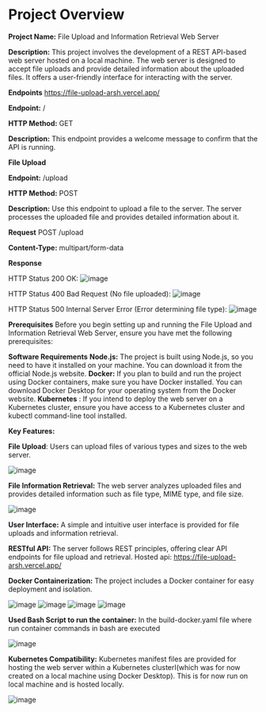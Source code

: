 
# Project Overview
**Project Name:** File Upload and Information Retrieval Web Server

**Description:** This project involves the development of a REST API-based web server hosted on a local machine. The web server is designed to accept file uploads and provide detailed information about the uploaded files. It offers a user-friendly interface for interacting with the server.


****Endpoints****
https://file-upload-arsh.vercel.app/

**Endpoint:** /

**HTTP Method:** GET

**Description:** This endpoint provides a welcome message to confirm that the API is running.

**File Upload**

**Endpoint:** /upload

**HTTP Method:** POST

**Description:** Use this endpoint to upload a file to the server. The server processes the uploaded file and provides detailed information about it.

**Request**
POST /upload

**Content-Type:** multipart/form-data

**Response**

HTTP Status 200 OK:
![image](https://github.com/Arshsohal02/file-upload/assets/92908868/bc6ef7cf-dc0b-4261-8c1f-6d5e102e290a)

HTTP Status 400 Bad Request (No file uploaded):
![image](https://github.com/Arshsohal02/file-upload/assets/92908868/1952ace8-ba98-4ffe-874a-14c4468eeab2)

HTTP Status 500 Internal Server Error (Error determining file type):
![image](https://github.com/Arshsohal02/file-upload/assets/92908868/7ef8330d-26a0-4810-a50e-a674e594f662)

**Prerequisites**
Before you begin setting up and running the File Upload and Information Retrieval Web Server, ensure you have met the following prerequisites:

**Software Requirements**
**Node.js:** The project is built using Node.js, so you need to have it installed on your machine. You can download it from the official Node.js website.
**Docker:** If you plan to build and run the project using Docker containers, make sure you have Docker installed. You can download Docker Desktop for your operating system from the Docker website.
**Kubernetes** : If you intend to deploy the web server on a Kubernetes cluster, ensure you have access to a Kubernetes cluster and kubectl command-line tool installed.

****Key Features:****

**File Upload**: Users can upload files of various types and sizes to the web server.

![image](https://github.com/Arshsohal02/file-upload/assets/92908868/45129bf2-ab36-4b97-ba9e-aa2149523a37)

**File Information Retrieval:** The web server analyzes uploaded files and provides detailed information such as file type, MIME type, and file size.

![image](https://github.com/Arshsohal02/file-upload/assets/92908868/d2438c50-73af-481c-bdab-0d845f135fd8)

**User Interface:** A simple and intuitive user interface is provided for file uploads and information retrieval.

**RESTful API:** The server follows REST principles, offering clear API endpoints for file upload and retrieval. Hosted api: https://file-upload-arsh.vercel.app/

**Docker Containerization:** The project includes a Docker container for easy deployment and isolation.

![image](https://github.com/Arshsohal02/file-upload/assets/92908868/42e62888-9d39-46bd-b929-f073c7284765)
![image](https://github.com/Arshsohal02/file-upload/assets/92908868/794814b4-7db7-4519-8117-2224e9c9d6e4)
![image](https://github.com/Arshsohal02/file-upload/assets/92908868/fe2643f1-fedc-42c3-a95b-b9d3afe1fc24)
![image](https://github.com/Arshsohal02/file-upload/assets/92908868/5ee2262c-7a1a-46a1-8478-0989215963d9)

**Used Bash Script to run the container:** In the build-docker.yaml file where run container commands in bash are executed

![image](https://github.com/Arshsohal02/file-upload/assets/92908868/7219f145-a3cb-457c-8e2d-557ade0ffb7a)

**Kubernetes Compatibility:** Kubernetes manifest files are provided for hosting the web server within a Kubernetes clusterI(which was for now created on a local machine using Docker Desktop). This is for now run on local machine and is hosted locally.

![image](https://github.com/Arshsohal02/file-upload/assets/92908868/fbc65465-1f71-4762-a671-74babfc0822d)

